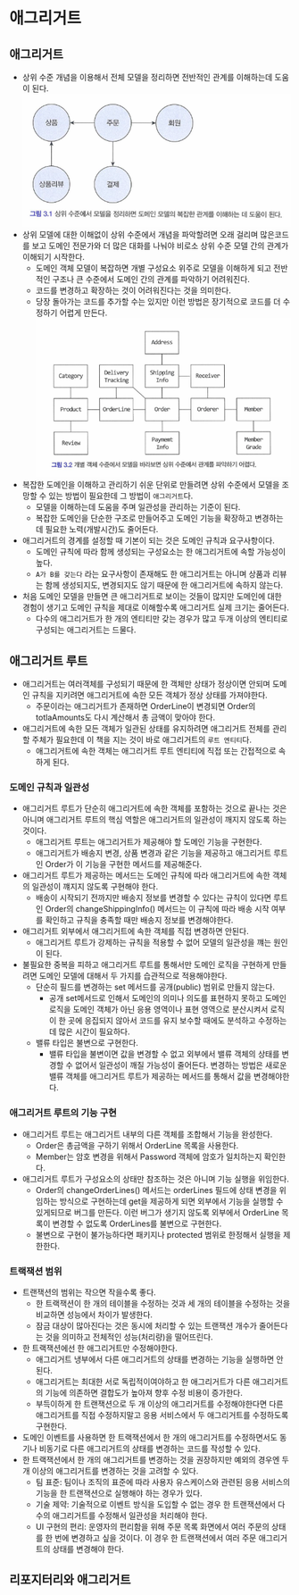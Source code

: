 # 애그리거트

## 애그리거트
* 상위 수준 개념을 이용해서 전체 모델을 정리하면 전반적인 관계를 이해하는데 도움이 된다.
<br/><img src="./그림 3.1.png">
* 상위 모델에 대한 이해없이 상위 수준에서 개념을 파악할려면 오래 걸리며 많은코드를 보고 도메인 전문가와 더 많은 대화를 나눠야 비로소 상위 수준 모델 간의 관계가 이해되기 시작한다.
    * 도메인 객체 모델이 복잡하면 개별 구성요소 위주로 모델을 이해하게 되고 전반적인 구조나 큰 수준에서 도메인 간의 관계를 파악하기 어려워진다.
    * 코드를 변경하고 확장하는 것이 어려워진다는 것을 의미한다.
    * 당장 돌아가는 코드를 추가할 수는 있지만 이런 방법은 장기적으로 코드를 더 수정하기 어렵게 만든다.
<br/><img src="./그림 3.2.png">
* 복잡한 도메인을 이해하고 관리하기 쉬운 단위로 만들려면 상위 수준에서 모델을 조망할 수 있는 방법이 필요한데 그 방법이 `애그리거트`다.
    * 모델을 이해하는데 도움을 주며 일관성을 관리하는 기준이 된다.
    * 복잡한 도메인을 단순한 구조로 만들어주고 도메인 기능을 확장하고 변경하는데 필요한 노력(개발시간)도 줄어든다.
* 애그리거트의 경계를 설정할 때 기본이 되는 것은 도메인 규칙과 요구사항이다.
    * 도메인 규칙에 따라 함께 생성되는 구성요소는 한 애그리거트에 속할 가능성이 높다.
    * `A가 B를 갖는다` 라는 요구사항이 존재해도 한 애그리거트는 아니며 상품과 리뷰는 함께 생성되지도, 변경되지도 않기 때문에 한 애그리거트에 속하지 않는다.
* 처음 도메인 모델을 만들면 큰 애그리거트로 보이는 것들이 많지만 도메인에 대한 경험이 생기고 도메인 규칙을 제대로 이해할수록 애그리거트 실제 크기는 줄어든다.
    * 다수의 애그리거트가 한 개의 엔티티만 갖는 경우가 많고 두개 이상의 엔티티로 구성되는 애그리거트는 드물다.

## 애그리거트 루트
* 애그리거트는 여러객체를 구성되기 때문에 한 객체만 상태가 정상이면 안되며 도메인 규칙을 지키려면 애그리거트에 속한 모든 객체가 정상 상태를 가져야한다.
    * 주문이라는 애그리거트가 존재하면 OrderLine이 변경되면 Order의 totlaAmounts도 다시 계산해서 총 금액이 맞아야 한다.
* 애그리거트에 속한 모든 객체가 일관된 상태를 유지하려면 애그리거트 전체를 관리할 주체가 필요한데 이 책을 지는 것이 바로 애그리거트의 `루트 엔티티`다.
    * 애그리거트에 속한 객체는 애그리거트 루트 엔티티에 직접 또는 간접적으로 속하게 된다.

### 도메인 규칙과 일관성
* 애그리거트 루트가 단순히 애그리거트에 속한 객체를 포함하는 것으로 끝나는 것은 아니며 애그리거트 루트의 핵심 역할은 애그리거트의 일관성이 깨지지 않도록 하는 것이다.
    * 애그리거트 루트는 애그리거트가 제공해야 할 도메인 기능을 구현한다.
    * 애그리거트가 배송지 변경, 상품 변경과 같은 기능을 제공하고 애그리거트 루트인 Order가 이 기능을 구현한 메서드를 제공해준다.
* 애그리거트 루트가 제공하는 메서드는 도메인 규칙에 따라 애그리거트에 속한 객체의 일관성이 꺠지지 않도록 구현해야 한다.
    * 배송이 시작되기 전까지만 배송지 정보를 변경할 수 있다는 규칙이 있다면 루트인 Order의 changeShippingInfo() 메서드는 이 규칙에 따라 배송 시작 여부를 확인하고 규칙을 충족할 때만 배송지 정보를 변경해야한다.
* 애그리거트 외부에서 애그리거트에 속한 객체를 직접 변경하면 안된다.
    * 애그리거트 루트가 강제하는 규칙을 적용할 수 없어 모델의 일관성을 꺠는 원인이 된다.
* 불필요한 중복을 피하고 애그리거트 루트를 통해서만 도메인 로직을 구현하게 만들려면 도메인 모델에 대해서 두 가지를 습관적으로 적용해야한다.
    * 단순히 필드를 변경하는 set 메서드를 공개(public) 범위로 만들지 않는다.
        * 공개 set메서드로 인해서 도메인의 의미나 의도를 표현하지 못하고 도메인 로직을 도메인 객체가 아닌 응용 영역이나 표현 영역으로 분산시켜서 로직이 한 곳에 응집되지 않아서 코드를 유지 보수할 때에도 분석하고 수정하는데 많은 시간이 필요하다.
    * 밸류 타입은 불변으로 구현한다.
        * 밸류 타입을 불변이면 값을 변경할 수 없고 외부에서 밸류 객체의 상태를 변경할 수 없어서 일관성이 깨질 가능성이 줄어든다. 변경하는 방법은 새로운 밸류 객체를 애그리거트 루트가 제공하는 메서드를 통해서 값을 변경해야한다.

### 애그리거트 루트의 기능 구현
* 애그리거트 루트는 애그리거트 내부의 다른 객체를 조합해서 기능을 완성한다.
    * Order은 총금액을 구하기 위해서 OrderLine 목록을 사용한다.
    * Member는 암호 변경을 위해서 Password 객체에 암호가 일치하는지 확인한다.
* 애그리거트 루트가 구성요소의 상태만 참조하는 것은 아니며 기능 실행을 위임한다.
    * Order의 changeOrderLines() 메서드는 orderLines 필드에 상태 변경을 위임하는 방식으로 구현하는데 get을 제공하게 되면 외부에서 기능을 실행할 수 있게되므로 버그를 만든다. 이런 버그가 생기지 않도록 외부에서 OrderLine 목록이 변경할 수 없도록 OrderLines를 불변으로 구현한다.
    * 불변으로 구현이 불가능하다면 패키지나 protected 범위로 한정해서 실행을 제한한다.

### 트랙잭션 범위
* 트랜잭션의 범위는 작으면 작을수록 좋다.
    * 한 트랙잭션이 한 개의 테이블을 수정하는 것과 세 개의 테이블을 수정하는 것을 비교하면 성능에서 차이가 발생한다.
    * 잠금 대상이 많아진다는 것은 동시에 처리할 수 있는 트랜잭션 개수가 줄어든다는 것을 의미하고 전체적인 성능(처리량)을 떨어뜨린다.
* 한 트랙잭션에선 한 애그리거트만 수정해야한다.
    * 애그리거트 냉부에서 다른 애그리거트의 상태를 변경하는 기능을 실행하면 안된다.
    * 애그리거트는 최대한 서로 독립적이여야하고 한 애그리거트가 다른 애그리거트의 기능에 의존하면 결합도가 높아져 향후 수정 비용이 증가한다.
    * 부득이하게 한 트랜잭션으로 두 개 이상의 애그리거트를 수정해야한다면 다른 애그리거트를 직접 수정하지말고 응용 서비스에서 두 애그리거트를 수정하도록 구현한다.
* 도메인 이벤트를 사용하면 한 트랙잭션에서 한 개의 애그리거트를 수정하면서도 동기나 비동기로 다른 애그리거트의 상태를 변경하는 코드를 작성할 수 있다.
* 한 트랙잭션에서 한 개의 애그리거트를 변경하는 것을 권장하지만 예외의 경우엔 두개 이상의 애그리거트를 변경하는 것을 고려할 수 있다.
    * 팀 표준: 팀이나 조직의 표준에 따라 사용자 유스케이스와 관련된 응용 서비스의 기능을 한 트랜잭션으로 실행해야 하는 경우가 있다.
    * 기술 제약: 기술적으로 이벤트 방식을 도입할 수 없는 경우 한 트랜잭션에서 다수의 애그리거트를 수정해서 일관성을 처리해야 한다.
    * UI 구현의 편리: 운영자의 편리함을 위해 주문 목록 화면에서 여러 주문의 상태를 한 번에 변경하고 싶을 것이다. 이 경우 한 트랜잭션에서 여러 주문 애그리거트의 상태를 변경해야 한다.

## 리포지터리와 애그리거트
